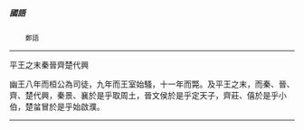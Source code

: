 

##### 國語
　　`鄭語`

* * *

平王之末秦晉齊楚代興

幽王八年而桓公為司徒，九年而王室始騷，十一年而斃。及平王之末，而秦、晉、齊、楚代興，秦景、襄於是乎取周土，晉文侯於是乎定天子，齊莊、僖於是乎小伯，楚蚠冒於是乎始啟濮。

* * *

